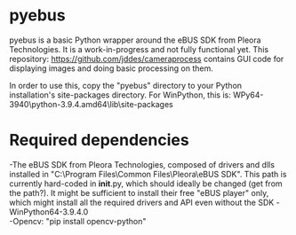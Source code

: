 # pyebus

pyebus is a basic Python wrapper around the eBUS SDK from Pleora Technologies.  It is a work-in-progress and not fully functional yet.
This repository: https://github.com/jddes/cameraprocess contains GUI code for displaying images and doing basic processing on them.

In order to use this, copy the "pyebus" directory to your Python installation's site-packages directory.  For WinPython, this is:
WPy64-3940\python-3.9.4.amd64\lib\site-packages

# Required dependencies

-The eBUS SDK from Pleora Technologies, composed of drivers and dlls installed in "C:\\Program Files\\Common Files\\Pleora\\eBUS SDK".    This path is currently hard-coded in __init__.py, which should ideally be changed (get from the path?).  It might be sufficient to install their free "eBUS player" only, which might install all the required drivers and API even without the SDK
-WinPython64-3.9.4.0  
-Opencv: "pip install opencv-python"
